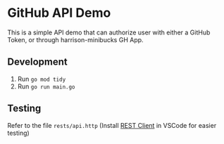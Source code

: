 # GitHub API Demo
This is a simple API demo that can authorize user with either a GitHub Token, or through harrison-minibucks GH App.

## Development
1. Run `go mod tidy`
2. Run `go run main.go`

## Testing
Refer to the file `rests/api.http` (Install [REST Client](https://marketplace.visualstudio.com/items?itemName=humao.rest-client) in VSCode for easier testing)